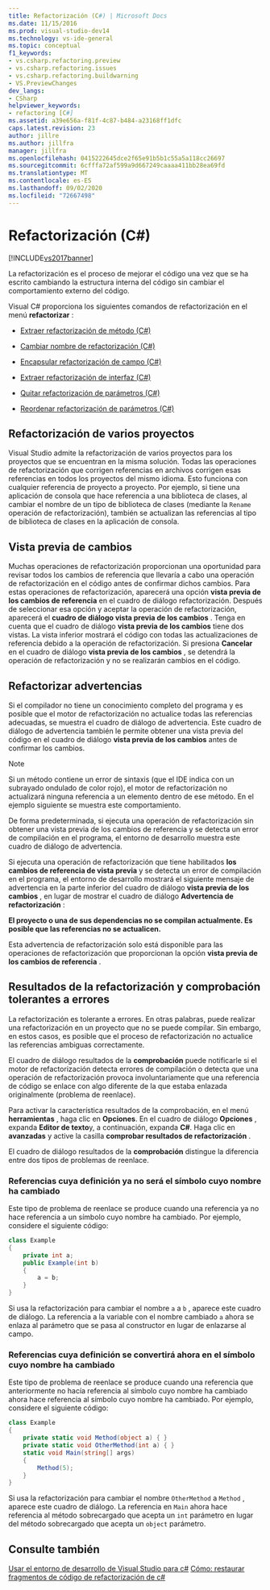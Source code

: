 ```yaml
---
title: Refactorización (C#) | Microsoft Docs
ms.date: 11/15/2016
ms.prod: visual-studio-dev14
ms.technology: vs-ide-general
ms.topic: conceptual
f1_keywords:
- vs.csharp.refactoring.preview
- vs.csharp.refactoring.issues
- vs.csharp.refactoring.buildwarning
- VS.PreviewChanges
dev_langs:
- CSharp
helpviewer_keywords:
- refactoring [C#]
ms.assetid: a39e656a-f81f-4c87-b484-a23168ff1dfc
caps.latest.revision: 23
author: jillre
ms.author: jillfra
manager: jillfra
ms.openlocfilehash: 0415222645dce2f65e91b5b1c55a5a118cc26697
ms.sourcegitcommit: 6cfffa72af599a9d667249caaaa411bb28ea69fd
ms.translationtype: MT
ms.contentlocale: es-ES
ms.lasthandoff: 09/02/2020
ms.locfileid: "72667498"
---
```

# <a name="refactoring-c"></a>Refactorización (C#)
[!INCLUDE[vs2017banner](../includes/vs2017banner.md)]

La refactorización es el proceso de mejorar el código una vez que se ha escrito cambiando la estructura interna del código sin cambiar el comportamiento externo del código.

 Visual C# proporciona los siguientes comandos de refactorización en el menú **refactorizar** :

- [Extraer refactorización de método (C#)](../csharp-ide/extract-method-refactoring-csharp.md)

- [Cambiar nombre de refactorización (C#)](../csharp-ide/rename-refactoring-csharp.md)

- [Encapsular refactorización de campo (C#)](../csharp-ide/encapsulate-field-refactoring-csharp.md)

- [Extraer refactorización de interfaz (C#)](../csharp-ide/extract-interface-refactoring-csharp.md)

- [Quitar refactorización de parámetros (C#)](../csharp-ide/remove-parameters-refactoring-csharp.md)

- [Reordenar refactorización de parámetros (C#)](../csharp-ide/reorder-parameters-refactoring-csharp.md)

## <a name="multi-project-refactoring"></a>Refactorización de varios proyectos
 Visual Studio admite la refactorización de varios proyectos para los proyectos que se encuentran en la misma solución. Todas las operaciones de refactorización que corrigen referencias en archivos corrigen esas referencias en todos los proyectos del mismo idioma. Esto funciona con cualquier referencia de proyecto a proyecto. Por ejemplo, si tiene una aplicación de consola que hace referencia a una biblioteca de clases, al cambiar el nombre de un tipo de biblioteca de clases (mediante la `Rename` operación de refactorización), también se actualizan las referencias al tipo de biblioteca de clases en la aplicación de consola.

## <a name="changes-preview"></a>Vista previa de cambios
 Muchas operaciones de refactorización proporcionan una oportunidad para revisar todos los cambios de referencia que llevaría a cabo una operación de refactorización en el código antes de confirmar dichos cambios. Para estas operaciones de refactorización, aparecerá una opción **vista previa de los cambios de referencia** en el cuadro de diálogo refactorización. Después de seleccionar esa opción y aceptar la operación de refactorización, aparecerá el **cuadro de diálogo vista previa de los cambios** . Tenga en cuenta que el cuadro de diálogo **vista previa de los cambios** tiene dos vistas. La vista inferior mostrará el código con todas las actualizaciones de referencia debido a la operación de refactorización. Si presiona **Cancelar** en el cuadro de diálogo **vista previa de los cambios** , se detendrá la operación de refactorización y no se realizarán cambios en el código.

## <a name="refactoring-warnings"></a>Refactorizar advertencias
 Si el compilador no tiene un conocimiento completo del programa y es posible que el motor de refactorización no actualice todas las referencias adecuadas, se muestra el cuadro de diálogo de advertencia. Este cuadro de diálogo de advertencia también le permite obtener una vista previa del código en el cuadro de diálogo **vista previa de los cambios** antes de confirmar los cambios.

> [!NOTE]
> Si un método contiene un error de sintaxis (que el IDE indica con un subrayado ondulado de color rojo), el motor de refactorización no actualizará ninguna referencia a un elemento dentro de ese método. En el ejemplo siguiente se muestra este comportamiento.

 De forma predeterminada, si ejecuta una operación de refactorización sin obtener una vista previa de los cambios de referencia y se detecta un error de compilación en el programa, el entorno de desarrollo muestra este cuadro de diálogo de advertencia.

 Si ejecuta una operación de refactorización que tiene habilitados **los cambios de referencia de vista previa** y se detecta un error de compilación en el programa, el entorno de desarrollo mostrará el siguiente mensaje de advertencia en la parte inferior del cuadro de diálogo **vista previa de los cambios** , en lugar de mostrar el cuadro de diálogo **Advertencia de refactorización** :

 **El proyecto o una de sus dependencias no se compilan actualmente. Es posible que las referencias no se actualicen.**

 Esta advertencia de refactorización solo está disponible para las operaciones de refactorización que proporcionan la opción **vista previa de los cambios de referencia** .

## <a name="error-tolerant-refactoring-and-verification-results"></a>Resultados de la refactorización y comprobación tolerantes a errores
 La refactorización es tolerante a errores. En otras palabras, puede realizar una refactorización en un proyecto que no se puede compilar. Sin embargo, en estos casos, es posible que el proceso de refactorización no actualice las referencias ambiguas correctamente.

 El cuadro de diálogo resultados de la **comprobación** puede notificarle si el motor de refactorización detecta errores de compilación o detecta que una operación de refactorización provoca involuntariamente que una referencia de código se enlace con algo diferente de la que estaba enlazada originalmente (problema de reenlace).

 Para activar la característica resultados de la comprobación, en el menú **herramientas** , haga clic en **Opciones**. En el cuadro de diálogo **Opciones** , expanda **Editor de texto**y, a continuación, expanda **C#**. Haga clic en **avanzadas** y active la casilla **comprobar resultados de refactorización** .

 El cuadro de diálogo resultados de la **comprobación** distingue la diferencia entre dos tipos de problemas de reenlace.

### <a name="references-whose-definition-will-no-longer-be-the-renamed-symbol"></a>Referencias cuya definición ya no será el símbolo cuyo nombre ha cambiado
 Este tipo de problema de reenlace se produce cuando una referencia ya no hace referencia a un símbolo cuyo nombre ha cambiado. Por ejemplo, considere el siguiente código:

```csharp
class Example
{
    private int a;
    public Example(int b)
    {
        a = b;
    }
}
```

 Si usa la refactorización para cambiar el nombre `a` a `b` , aparece este cuadro de diálogo. La referencia a la variable con el nombre cambiado `a` ahora se enlaza al parámetro que se pasa al constructor en lugar de enlazarse al campo.

### <a name="references-whose-definition-will-now-become-the-renamed-symbol"></a>Referencias cuya definición se convertirá ahora en el símbolo cuyo nombre ha cambiado
 Este tipo de problema de reenlace se produce cuando una referencia que anteriormente no hacía referencia al símbolo cuyo nombre ha cambiado ahora hace referencia al símbolo cuyo nombre ha cambiado. Por ejemplo, considere el siguiente código:

```csharp
class Example
{
    private static void Method(object a) { }
    private static void OtherMethod(int a) { }
    static void Main(string[] args)
    {
        Method(5);
    }
}
```

 Si usa la refactorización para cambiar el nombre `OtherMethod` a `Method` , aparece este cuadro de diálogo. La referencia en `Main` ahora hace referencia al método sobrecargado que acepta un `int` parámetro en lugar del método sobrecargado que acepta un `object` parámetro.

## <a name="see-also"></a>Consulte también
 [Usar el entorno de desarrollo de Visual Studio para c#](../csharp-ide/using-the-visual-studio-development-environment-for-csharp.md) [Cómo: restaurar fragmentos de código de refactorización de c#](../ide/how-to-restore-csharp-refactoring-snippets.md)